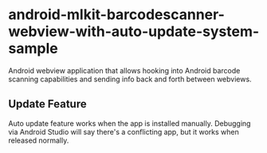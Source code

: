 # android-mlkit-barcodescanner-webview-with-auto-update-system-sample
Android webview application that allows hooking into Android barcode scanning capabilities and sending info back and forth between webviews.

## Update Feature
Auto update feature works when the app is installed manually.  Debugging via Android Studio will say there's a conflicting app, but it works when released normally.